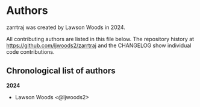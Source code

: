 # Authors

zarrtraj was created by Lawson Woods in 2024.


All contributing authors are listed in this file below.
The repository history at https://github.com/ljwoods2/zarrtraj
and the CHANGELOG show individual code contributions.

## Chronological list of authors

<!--
The rules for this file:
  * Authors are sorted chronologically, earliest to latest
  * Please format it each entry as "Preferred name <GitHub username>"
  * Your preferred name is whatever you wish to go by --
    it does *not* have to be your legal name!
  * Please start a new section for each new year
  * Don't ever delete anything
-->

**2024**
- Lawson Woods <@ljwoods2>